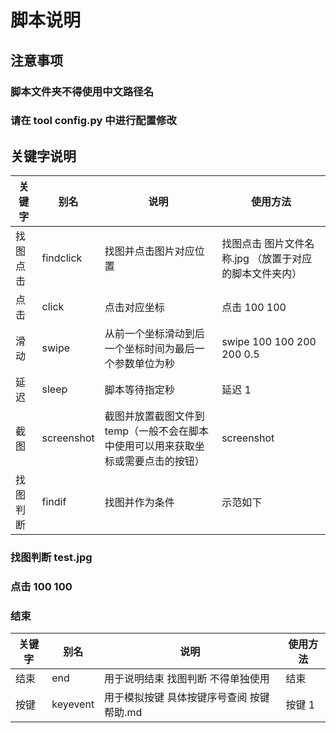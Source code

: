# 脚本说明
## 注意事项
### 脚本文件夹不得使用中文路径名
### 请在 tool config.py 中进行配置修改


## 关键字说明
|关键字|别名|说明|使用方法|
|  ------  | ------- | ------- | ------- |
|找图点击|findclick|找图并点击图片对应位置|找图点击 图片文件名称.jpg （放置于对应的脚本文件夹内）|
|点击|click|点击对应坐标|点击 100 100|
|滑动|swipe|从前一个坐标滑动到后一个坐标时间为最后一个参数单位为秒|swipe 100 100 200 200 0.5|
|延迟|sleep|脚本等待指定秒|延迟 1|
|截图|screenshot|截图并放置截图文件到temp（一般不会在脚本中使用可以用来获取坐标或需要点击的按钮）|screenshot|
|找图判断|findif|找图并作为条件|示范如下

### 找图判断 test.jpg
### 点击 100 100
### 结束

|关键字|别名|说明|使用方法|
|  ------  | ------- | ------- | ------- |
|结束|end|用于说明结束 找图判断 不得单独使用|结束|
|按键|keyevent|用于模拟按键 具体按键序号查阅 按键帮助.md|按键 1|